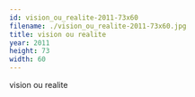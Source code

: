 ```yaml
---
id: vision_ou_realite-2011-73x60
filename: ./vision_ou_realite-2011-73x60.jpg
title: vision ou realite
year: 2011
height: 73
width: 60
---
```


vision ou realite
